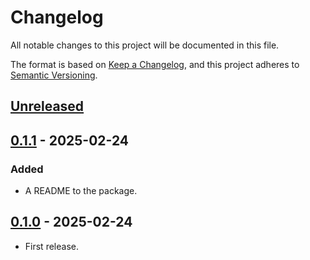 # Changelog

All notable changes to this project will be documented in this file.

The format is based on [Keep a Changelog](https://keepachangelog.com/en/1.1.0/),
and this project adheres to [Semantic Versioning](https://semver.org/spec/v2.0.0.html).

## [Unreleased]

## [0.1.1] - 2025-02-24

### Added

* A README to the package.

## [0.1.0] - 2025-02-24

* First release.

[unreleased]: https://github.com/rust-embedded/arm-dcc/compare/arm-dcc-v0.1.1...HEAD
[0.1.1]: https://github.com/rust-embedded/arm-dcc/compare/arm-dcc-v0.1.0...arm-dcc-v0.1.1
[0.1.0]: https://github.com/rust-embedded/arm-dcc/releases/tag/arm-dcc-v0.1.0
